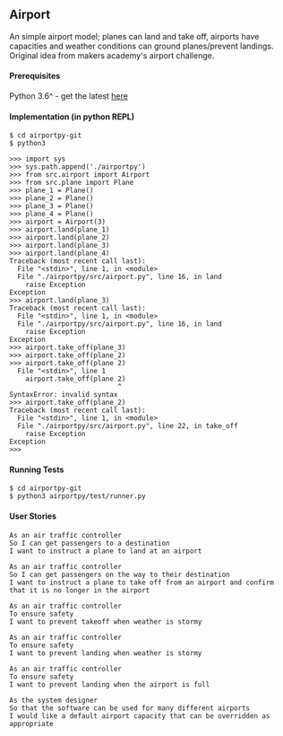 ## Airport

An simple airport model; planes can land and take off, airports have capacities and weather conditions can ground planes/prevent landings.
Original idea from makers academy's airport challenge.

#### Prerequisites

Python 3.6^ - get the latest [here](https://www.python.org/downloads/)

#### Implementation (in python REPL)
```
$ cd airportpy-git
$ python3
```
```
>>> import sys
>>> sys.path.append('./airportpy')
>>> from src.airport import Airport
>>> from src.plane import Plane
>>> plane_1 = Plane()
>>> plane_2 = Plane()
>>> plane_3 = Plane()
>>> plane_4 = Plane()
>>> airport = Airport(3)
>>> airport.land(plane_1)
>>> airport.land(plane_2)
>>> airport.land(plane_3)
>>> airport.land(plane_4)
Traceback (most recent call last):
  File "<stdin>", line 1, in <module>
  File "./airportpy/src/airport.py", line 16, in land
    raise Exception
Exception
>>> airport.land(plane_3)
Traceback (most recent call last):
  File "<stdin>", line 1, in <module>
  File "./airportpy/src/airport.py", line 16, in land
    raise Exception
Exception
>>> airport.take_off(plane_3)
>>> airport.take_off(plane_2)
>>> airport.take_off(plane 2)
  File "<stdin>", line 1
    airport.take_off(plane 2)
                           ^
SyntaxError: invalid syntax
>>> airport.take_off(plane_2)
Traceback (most recent call last):
  File "<stdin>", line 1, in <module>
  File "./airportpy/src/airport.py", line 22, in take_off
    raise Exception 
Exception
>>> 
```

#### Running Tests
```
$ cd airportpy-git
$ python3 airportpy/test/runner.py
```

#### User Stories
```
As an air traffic controller 
So I can get passengers to a destination 
I want to instruct a plane to land at an airport

As an air traffic controller 
So I can get passengers on the way to their destination 
I want to instruct a plane to take off from an airport and confirm that it is no longer in the airport

As an air traffic controller 
To ensure safety 
I want to prevent takeoff when weather is stormy 

As an air traffic controller 
To ensure safety 
I want to prevent landing when weather is stormy 

As an air traffic controller 
To ensure safety 
I want to prevent landing when the airport is full 

As the system designer
So that the software can be used for many different airports
I would like a default airport capacity that can be overridden as appropriate
```